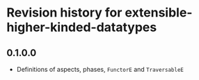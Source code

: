 # Revision history for extensible-higher-kinded-datatypes

## 0.1.0.0

* Definitions of aspects, phases, `FunctorE` and `TraversableE`

